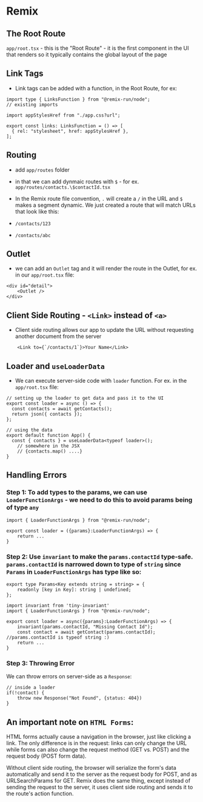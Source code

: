 # Remix

## The Root Route
`app/root.tsx` - this is the "Root Route"
    - it is the first component in the UI that renders so it typically contains the global layout of the page

## Link Tags
- Link tags can be added with a function, in the Root Route, for ex:
```tsx
import type { LinksFunction } from "@remix-run/node";
// existing imports

import appStylesHref from "./app.css?url";

export const links: LinksFunction = () => [
  { rel: "stylesheet", href: appStylesHref },
];
```

## Routing
- add `app/routes` folder
- in that we can add dynmaic routes with `$` - for ex. `app/routes/contacts.\$contactId.tsx`
- In the Remix route file convention, `.` will create a `/` in the URL and `$` makes a segment dynamic. We just created a route that will match URLs that look like this:

- `/contacts/123`
- `/contacts/abc`

## Outlet
- we can add an `Outlet` tag and it will render the route in the Outlet, for ex. in our `app/root.tsx` file:
```tsx
<div id="detail">
    <Outlet />
</div>
```

## Client Side Routing - `<Link>` instead of `<a>`
- Client side routing allows our app to update the URL without requesting another document from the server
```tsx
    <Link to={`/contacts/1`}>Your Name</Link>
```

## Loader and `useLoaderData`
- We can execute server-side code with `loader` function.  For ex. in the `app/root.tsx` file:
```tsx
// setting up the loader to get data and pass it to the UI
export const loader = async () => {
  const contacts = await getContacts();
  return json({ contacts });
};

// using the data
export default function App() {
  const { contacts } = useLoaderData<typeof loader>();
    // somewhere in the JSX
    // {contacts.map() ....}
}
```

## Handling Errors
### Step 1: To add types to the params, we can use `LoaderFunctionArgs` - we need to do this to avoid params being of type `any`
```tsx
import { LoaderFunctionArgs } from "@remix-run/node";

export const loader = ({params}:LoaderFunctionArgs) => {
    return ...
}
```
### Step 2: Use `invariant` to make the `params.contactId` type-safe. `params.contactId` is narrowed down to type of `string` since `Params` in `LoaderFunctionArgs` has type like so:

```tsx 
export type Params<Key extends string = string> = {
    readonly [key in Key]: string | undefined;
};
```

```tsx
import invariant from 'tiny-invariant'
import { LoaderFunctionArgs } from "@remix-run/node";

export const loader = async({params}:LoaderFunctionArgs) => {
    invariant(params.contactId, "Missing Contact Id");
    const contact = await getContact(params.contactId); //params.contactId is typeof string :)
    return ...
}
```

### Step 3: Throwing Error
We can throw errors on server-side as a `Response`:
```tsx
// inside a loader
if(!contact) {
    throw new Response("Not Found", {status: 404})
}
```

## An important note on `HTML Forms`:
HTML forms actually cause a navigation in the browser, just like clicking a link. The only difference is in the request: links can only change the URL while forms can also change the request method (GET vs. POST) and the request body (POST form data).

Without client side routing, the browser will serialize the form's data automatically and send it to the server as the request body for POST, and as URLSearchParams for GET. Remix does the same thing, except instead of sending the request to the server, it uses client side routing and sends it to the route's action function.




